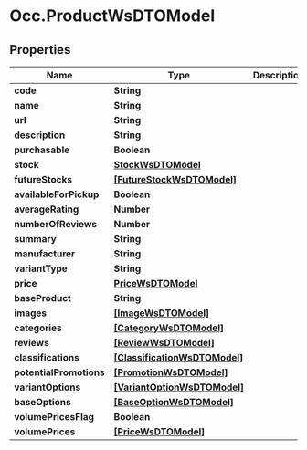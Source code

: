 # Occ.ProductWsDTOModel

## Properties
Name | Type | Description | Notes
------------ | ------------- | ------------- | -------------
**code** | **String** |  | [optional] 
**name** | **String** |  | [optional] 
**url** | **String** |  | [optional] 
**description** | **String** |  | [optional] 
**purchasable** | **Boolean** |  | [optional] 
**stock** | [**StockWsDTOModel**](StockWsDTOModel.md) |  | [optional] 
**futureStocks** | [**[FutureStockWsDTOModel]**](FutureStockWsDTOModel.md) |  | [optional] 
**availableForPickup** | **Boolean** |  | [optional] 
**averageRating** | **Number** |  | [optional] 
**numberOfReviews** | **Number** |  | [optional] 
**summary** | **String** |  | [optional] 
**manufacturer** | **String** |  | [optional] 
**variantType** | **String** |  | [optional] 
**price** | [**PriceWsDTOModel**](PriceWsDTOModel.md) |  | [optional] 
**baseProduct** | **String** |  | [optional] 
**images** | [**[ImageWsDTOModel]**](ImageWsDTOModel.md) |  | [optional] 
**categories** | [**[CategoryWsDTOModel]**](CategoryWsDTOModel.md) |  | [optional] 
**reviews** | [**[ReviewWsDTOModel]**](ReviewWsDTOModel.md) |  | [optional] 
**classifications** | [**[ClassificationWsDTOModel]**](ClassificationWsDTOModel.md) |  | [optional] 
**potentialPromotions** | [**[PromotionWsDTOModel]**](PromotionWsDTOModel.md) |  | [optional] 
**variantOptions** | [**[VariantOptionWsDTOModel]**](VariantOptionWsDTOModel.md) |  | [optional] 
**baseOptions** | [**[BaseOptionWsDTOModel]**](BaseOptionWsDTOModel.md) |  | [optional] 
**volumePricesFlag** | **Boolean** |  | [optional] 
**volumePrices** | [**[PriceWsDTOModel]**](PriceWsDTOModel.md) |  | [optional] 


